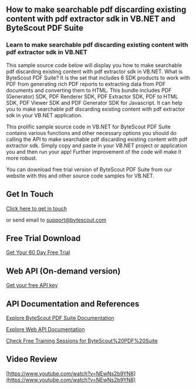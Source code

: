 ## How to make searchable pdf discarding existing content with pdf extractor sdk in VB.NET and ByteScout PDF Suite

### Learn to make searchable pdf discarding existing content with pdf extractor sdk in VB.NET

This sample source code below will display you how to make searchable pdf discarding existing content with pdf extractor sdk in VB.NET. What is ByteScout PDF Suite? It is the set that includes 6 SDK products to work with PDF from generating rich PDF reports to extracting data from PDF documents and converting them to HTML. This bundle includes PDF (Generator) SDK, PDF Renderer SDK, PDF Extractor SDK, PDF to HTML SDK, PDF Viewer SDK and PDF Generator SDK for Javascript. It can help you to make searchable pdf discarding existing content with pdf extractor sdk in your VB.NET application.

This prolific sample source code in VB.NET for ByteScout PDF Suite contains various functions and other necessary options you should do calling the API to make searchable pdf discarding existing content with pdf extractor sdk.  Simply copy and paste in your VB.NET project or application you and then run your app! Further improvement of the code will make it more robust.

You can download free trial version of ByteScout PDF Suite from our website with this and other source code samples for VB.NET.

## Get In Touch

[Click here to get in touch](https://bytescout.zendesk.com/hc/en-us/requests/new?subject=ByteScout%20PDF%20Suite%20Question)

or send email to [support@bytescout.com](mailto:support@bytescout.com?subject=ByteScout%20PDF%20Suite%20Question) 

## Free Trial Download

[Get Your 60 Day Free Trial](https://bytescout.com/download/web-installer?utm_source=github-readme)

## Web API (On-demand version)

[Get your free API key](https://pdf.co/documentation/api?utm_source=github-readme)

## API Documentation and References

[Explore ByteScout PDF Suite Documentation](https://bytescout.com/documentation/index.html?utm_source=github-readme)

[Explore Web API Documentation](https://pdf.co/documentation/api?utm_source=github-readme)

[Check Free Training Sessions for ByteScout%20PDF%20Suite](https://academy.bytescout.com/)

## Video Review

[https://www.youtube.com/watch?v=NEwNs2b9YN8](https://www.youtube.com/watch?v=NEwNs2b9YN8)